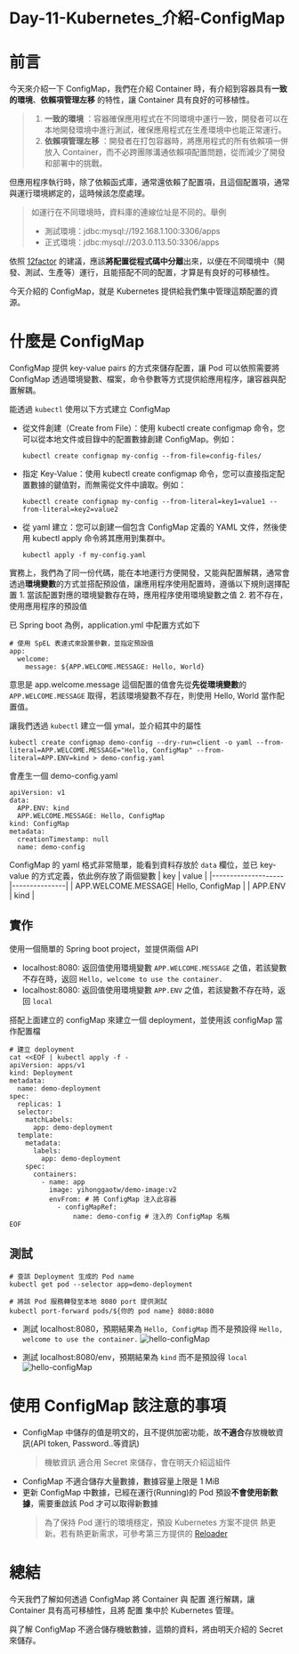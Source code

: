 # Day-11-Kubernetes_介紹-ConfigMap

# 前言
今天來介紹一下 ConfigMap，我們在介紹 Container 時，有介紹到容器具有**一致的環境**、**依賴項管理左移** 的特性，讓 Container 具有良好的可移植性。
> 1. **一致的環境** ：容器確保應用程式在不同環境中運行一致，開發者可以在本地開發環境中進行測試，確保應用程式在生產環境中也能正常運行。
> 2. **依賴項管理左移** ：開發者在打包容器時，將應用程式的所有依賴項一併放入 Container，而不必跨團隊溝通依賴項配置問題，從而減少了開發和部署中的挑戰。

但應用程序執行時，除了依賴函式庫，通常還依賴了配置項，且這個配置項，通常與運行環境綁定的，這時候該怎麼處理。
> 如運行在不同環境時，資料庫的連線位址是不同的。舉例
> - 測試環境：jdbc:mysql://192.168.1.100:3306/apps
> - 正式環境：jdbc:mysql://203.0.113.50:3306/apps

依照 [12factor](https://12factor.net/config) 的建議，應該**將配置從程式碼中分離**出來，以便在不同環境中（開發、測試、生產等）運行，且能搭配不同的配置，才算是有良好的可移植性。

今天介紹的 ConfigMap，就是 Kubernetes 提供給我們集中管理這類配置的資源。

# 什麼是 ConfigMap
ConfigMap 提供 key-value pairs 的方式來儲存配置，讓 Pod 可以依照需要將 ConfigMap 透過環境變數、檔案，命令參數等方式提供給應用程序，讓容器與配置解耦。

能透過 `kubectl` 使用以下方式建立 ConfigMap

- 從文件創建（Create from File）：使用 kubectl create configmap 命令，您可以從本地文件或目錄中的配置數據創建 ConfigMap。例如：
    ```
    kubectl create configmap my-config --from-file=config-files/
    ```
- 指定 Key-Value：使用 kubectl create configmap 命令，您可以直接指定配置數據的鍵值對，而無需從文件中讀取。例如：
    ```
    kubectl create configmap my-config --from-literal=key1=value1 --from-literal=key2=value2
    ```
- 從 yaml 建立：您可以創建一個包含 ConfigMap 定義的 YAML 文件，然後使用 kubectl apply 命令將其應用到集群中。
    ```
    kubectl apply -f my-config.yaml
    ```
  
實務上，我們為了同一份代碼，能在本地運行方便開發，又能與配置解耦，通常會透過**環境變數**的方式並搭配預設值，讓應用程序使用配置時，遵循以下規則選擇配置
    1. 當該配置對應的環境變數存在時，應用程序使用環境變數之值
    2. 若不存在，使用應用程序的預設值

已 Spring boot 為例，application.yml 中配置方式如下
```
# 使用 SpEL 表達式來設置參數，並指定預設值
app:
  welcome:
    message: ${APP.WELCOME.MESSAGE: Hello, World}
```
意思是 app.welcome.message 這個配置的值會先從**先從環境變數**的`APP.WELCOME.MESSAGE` 取得，若該環境變數不存在，則使用 Hello, World 當作配置值。

讓我們透過 `kubectl` 建立一個 ymal，並介紹其中的屬性
```
kubectl create configmap demo-config --dry-run=client -o yaml --from-literal=APP.WELCOME.MESSAGE="Hello, ConfigMap" --from-literal=APP.ENV=kind > demo-config.yaml 
```
會產生一個 demo-config.yaml 
```
apiVersion: v1
data:
  APP.ENV: kind
  APP.WELCOME.MESSAGE: Hello, ConfigMap
kind: ConfigMap
metadata:
  creationTimestamp: null
  name: demo-config
```
ConfigMap 的 yaml 格式非常簡單，能看到資料存放於 `data` 欄位，並已 key-value 的方式定義，依此例存放了兩個變數
|   key             |    value         |
|--------------------|---------------|
| APP.WELCOME.MESSAGE| Hello, ConfigMap |
| APP.ENV            | kind           |


## 實作
使用一個簡單的 Spring boot project，並提供兩個 API
- localhost:8080: 返回值使用環境變數 `APP.WELCOME.MESSAGE` 之值，若該變數不存在時，返回 `Hello, welcome to use the container.`
- localhost:8080: 返回值使用環境變數 `APP.ENV` 之值，若該變數不存在時，返回 `local`

搭配上面建立的 configMap 來建立一個 deployment，並使用該 configMap 當作配置檔
```
# 建立 deployment
cat <<EOF | kubectl apply -f -
apiVersion: apps/v1
kind: Deployment
metadata:
  name: demo-deployment
spec:
  replicas: 1
  selector:
    matchLabels:
      app: demo-deployment
  template:
    metadata:
      labels:
        app: demo-deployment
    spec:
      containers:
        - name: app
          image: yihonggaotw/demo-image:v2
          envFrom: # 將 ConfigMap 注入此容器
            - configMapRef:
                name: demo-config # 注入的 ConfigMap 名稱
EOF
```

## 測試
```
# 查該 Deployment 生成的 Pod name
kubectl get pod --selector app=demo-deployment

# 將該 Pod 服務轉發至本地 8080 port 提供測試
kubectl port-forward pods/${你的 pod name} 8080:8080
```
- 測試 localhost:8080，預期結果為 `Hello, ConfigMap` 而不是預設得 `Hello, welcome to use the container.`
![hello-configMap](https://cdn.staticaly.com/gh/YihongGao/picx-images-hosting@master/20230911/截圖-2023-09-12-上午12.11.51.11trm2d6ti4.webp)

- 測試 localhost:8080/env，預期結果為 `kind` 而不是預設得 `local`
![hello-configMap](https://cdn.staticaly.com/gh/YihongGao/picx-images-hosting@master/20230911/截圖-2023-09-12-上午12.11.03.2m6tksf94z40.webp)

# 使用 ConfigMap 該注意的事項
- ConfigMap 中儲存的值是明文的，且不提供加密功能，故**不適合**存放機敏資訊(API token, Password..等資訊)
    > 機敏資訊 適合用 Secret 來儲存，會在明天介紹這組件
- ConfigMap 不適合儲存大量數據，數據容量上限是 1 MiB
- 更新 ConfigMap 中數據，已經在運行(Running)的 Pod 預設**不會使用新數據**，需要重啟該 Pod 才可以取得新數據
    > 為了保持 Pod 運行的環境穩定，預設 Kubernetes 方案不提供 熱更新。若有熱更新需求，可參考第三方提供的 [Reloader](https://github.com/stakater/Reloader)

# 總結
今天我們了解如何透過 ConfigMap 將 Container 與 配置 進行解耦，讓 Container 具有高可移植性，且將 配置 集中於 Kubernetes 管理。

與了解 ConfigMap 不適合儲存機敏數據，這類的資料，將由明天介紹的 Secret 來儲存。